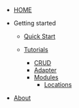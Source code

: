 <!-- docs/_sidebar.md -->


* [HOME](./)

- Getting started
  * [Quick Start](./quick_start/index)

  * [Tutorials](./tutorials/index)
    * [CRUD](./tutorials/crud)
    * [Adapter](./tutorials/adapter)
    * [Modules](./tutorials/modules/index)
      * [Locations](./tutorials/modules/locations)

* [About](./about/index)
